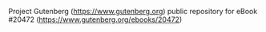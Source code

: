 Project Gutenberg (https://www.gutenberg.org) public repository for eBook #20472 (https://www.gutenberg.org/ebooks/20472)

